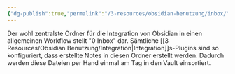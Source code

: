 ```yaml
---
{"dg-publish":true,"permalink":"/3-resources/obsidian-benutzung/inbox/","created":"2024-04-14T12:44:56.713+02:00","updated":"2024-04-14T21:17:06.922+02:00"}
---
```



Der wohl zentralste Ordner für die Integration von Obsidian in einen allgemeinen Workflow stellt "0 Inbox" dar. Sämtliche [[3 Resources/Obsidian Benutzung/Integration\|Integration]]s-Plugins sind so konfiguriert, dass erstellte Notes in diesen Ordner erstellt werden. Dadurch werden diese Dateien per Hand einmal am Tag in den Vault einsortiert.
